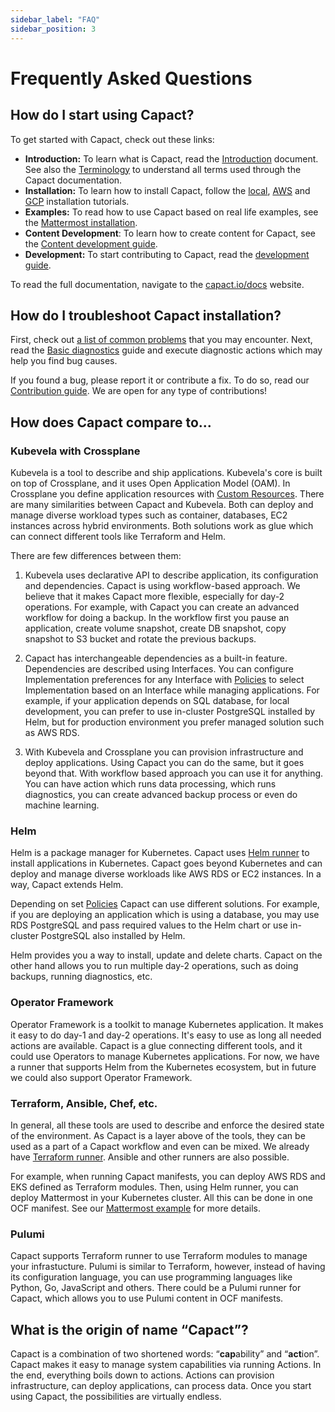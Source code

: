 ```yaml
---
sidebar_label: "FAQ"
sidebar_position: 3
---
```


# Frequently Asked Questions

## How do I start using Capact?

To get started with Capact, check out these links:

- **Introduction:** To learn what is Capact, read the [Introduction](./introduction.md) document. See also the [Terminology](./terminology.md) to understand all terms used through the Capact documentation.
- **Installation:** To learn how to install Capact, follow the [local](./installation/local.md), [AWS](./installation/aws-eks.md) and [GCP](./installation/gcp-gke.md) installation tutorials.
- **Examples:** To read how to use Capact based on real life examples, see the [Mattermost installation](./example/mattermost-installation.md).
- **Content Development**: To learn how to create content for Capact, see the [Content development guide](./content-development/guide.md).
- **Development:** To start contributing to Capact, read the [development guide](/community/development/development-guide).

To read the full documentation, navigate to the [capact.io/docs](https://capact.io/docs) website.

## How do I troubleshoot Capact installation?

First, check out [a list of common problems](./operation/common-problems.md) that you may encounter. Next, read the [Basic diagnostics](./operation/diagnostics.md) guide and execute diagnostic actions which may help you find bug causes.

If you found a bug, please report it or contribute a fix. To do so, read our [Contribution guide](/community/contributing). We are open for any type of contributions! 

## How does Capact compare to...

### Kubevela with Crossplane

Kubevela is a tool to describe and ship applications. Kubevela's core is built on top of Crossplane, and it uses Open Application Model (OAM). In Crossplane you define application resources with [Custom Resources](https://kubernetes.io/docs/concepts/extend-kubernetes/api-extension/custom-resources/).
There are many similarities between Capact and Kubevela. Both can deploy and manage diverse workload types such as container, databases, EC2 instances across hybrid environments. Both solutions work as glue which can connect different tools like Terraform and Helm.

There are few differences between them:

1. Kubevela uses declarative API to describe application, its configuration and dependencies. Capact is using workflow-based approach. We believe that it makes Capact more flexible, especially for day-2 operations.
    For example, with Capact you can create an advanced workflow for doing a backup. In the workflow first you pause an application, create volume snapshot, create DB snapshot, copy snapshot to S3 bucket and rotate the previous backups.

1. Capact has interchangeable dependencies as a built-in feature. Dependencies are described using Interfaces. You can configure Implementation preferences for any Interface with [Policies](./feature/policies/overview.md) to select Implementation based on an Interface while managing applications. For example, if your application depends on SQL database, for local development, you can prefer to use in-cluster PostgreSQL installed by Helm, but for production environment you prefer managed solution such as AWS RDS.

1. With Kubevela and Crossplane you can provision infrastructure and deploy applications. Using Capact you can do the same, but it goes beyond that. With workflow based approach you can use it for anything. You can have action which runs data processing, which runs diagnostics, you can create advanced backup process or even do machine learning.

### Helm

Helm is a package manager for Kubernetes. Capact uses [Helm runner](https://github.com/capactio/capact/tree/main/cmd/helm-runner/README.md) to install applications in Kubernetes. Capact goes beyond Kubernetes and can deploy and manage diverse workloads like AWS RDS or EC2 instances. In a way, Capact extends Helm.

Depending on set [Policies](./feature/policies/overview.md) Capact can use different solutions. For example, if you are deploying an application which is using a database, you may use RDS PostgreSQL and pass required values to the Helm chart or use in-cluster PostgreSQL also installed by Helm.

Helm provides you a way to install, update and delete charts. Capact on the other hand allows you to run multiple day-2 operations, such as doing backups, running diagnostics, etc.

### Operator Framework

Operator Framework is a toolkit to manage Kubernetes application. It makes it easy to do day-1 and day-2 operations. It's easy to use as long all needed actions are available.
Capact is a glue connecting different tools, and it could use Operators to manage Kubernetes applications. For now, we have a runner that supports Helm from the Kubernetes ecosystem, but in future we could also support Operator Framework.

### Terraform, Ansible, Chef, etc.

In general, all these tools are used to describe and enforce the desired state of the environment. As Capact is a layer above of the tools, they can be used as a part of a Capact workflow and even can be mixed. We already have [Terraform runner](https://github.com/capactioasdf/capact/tree/main/cmd/terraform-runner/README.md). Ansible and other runners are also possible.

For example, when running Capact manifests, you can deploy AWS RDS and EKS defined as Terraform modules. Then, using Helm runner, you can deploy Mattermost in your Kubernetes cluster. All this can be done in one OCF manifest. See our [Mattermost example](./example/mattermost-installation.md) for more details.

### Pulumi

Capact supports Terraform runner to use Terraform modules to manage your infrastucture. Pulumi is similar to Terraform, however, instead of having its configuration language, you can use programming languages like Python, Go, JavaScript and others. There could be a Pulumi runner for Capact, which allows you to use Pulumi content in OCF manifests.

## What is the origin of name “Capact”?

Capact is a combination of two shortened words: “**cap**ability” and “**act**ion”. Capact makes it easy to manage system capabilities via running Actions. In the end, everything boils down to actions. Actions can provision infrastructure, can deploy applications, can process data. Once you start using Capact, the possibilities are virtually endless.
